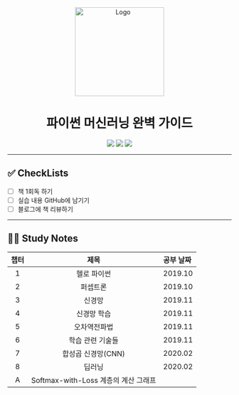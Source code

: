 <div align="center">
  <a href="http://www.yes24.com/Product/Goods/34970929">
      <img src="logo.png" alt="Logo" width="200">
  </a>
  <h1>파이썬 머신러닝 완벽 가이드</h1>
  <div>
    <img src="https://img.shields.io/badge/저자-사이토%고키-e76f51?style=for-the-badge"/>
    <img src="https://img.shields.io/badge/출판사-한빛미디어-faa307?style=for-the-badge"/>
    <img src="https://img.shields.io/badge/기간-2019.10%20~%202020.02-52b788?style=for-the-badge"/>
  </div>
</div>

---

## ✅ CheckLists

- [ ] 책 1회독 하기
- [ ] 실습 내용 GitHub에 남기기
- [ ] 블로그에 책 리뷰하기

---

## 👩‍💻 Study Notes

| 챕터 |                 제목                 | 공부 날짜 |
| :--: | :----------------------------------: | :-------- |
|  1   |             헬로 파이썬              | 2019.10   |
|  2   |               퍼셉트론               | 2019.10   |
|  3   |                신경망                | 2019.11   |
|  4   |             신경망 학습              | 2019.11   |
|  5   |             오차역전파법             | 2019.11   |
|  6   |           학습 관련 기술들           | 2019.11   |
|  7   |          합성곱 신경망(CNN)          | 2020.02   |
|  8   |                딥러닝                | 2020.02   |
|  A   | Softmax-with-Loss 계층의 계산 그래프 |           |
